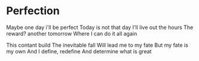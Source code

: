 Perfection
==========

Maybe one day i'll be perfect
  Today is not that day
I'll live out the hours
  The reward? another tomorrow
  Where I can do it all again

This contant build
The inevitable fall
  Will lead me to my fate
But my fate is my own
  And I define, redefine
  And determine what is great
